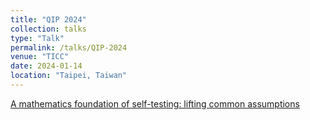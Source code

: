 ```yaml
---
title: "QIP 2024"
collection: talks
type: "Talk"
permalink: /talks/QIP-2024
venue: "TICC"
date: 2024-01-14
location: "Taipei, Taiwan"
---
```


[A mathematics foundation of self-testing: lifting common assumptions](https://arxiv.org/abs/2310.12662)